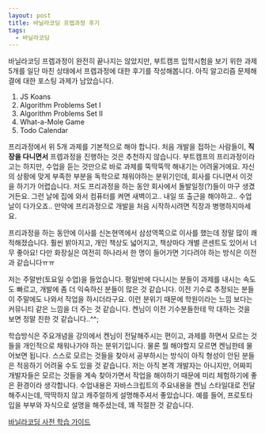 ```yaml
---
layout: post
title: 바닐라코딩 프렙과정 후기
tags:
  - 바닐라코딩
---
```


바닐라코딩 프렙과정이 완전히 끝나지는 않았지만, 부트캠프 입학시험을 보기 위한 과제 5개를 일단 마친 상태에서 
프렙과정에 대한 후기를 작성해봅니다. 아직 알고리즘 문제해결에 대한 포스팅 과제가 남았습니다.

1. JS Koans
2. Algorithm Problems Set I
3. Algorithm Problems Set II
4. What-a-Mole Game
5. Todo Calendar

프리과정에서 위 5개 과제를 기본적으로 해야 합니다. 처음 개발을 접하는 사람들이, **직장을 다니면서** 프렙과정을 진행하는 것은 추천하지 않습니다. 부트캠프의 프리과정이라고는 하지만, 수업을 듣는 것만으로 바로 과제를 뚝딱뚝딱 해내기는 어려울거에요. 자신의 상황에 맞게 부족한 부분을 독학으로 채워야하는 분위기인데, 회사를 다니면서 이것을 하기가 어렵습니다. 저도 프리과정을 하는 동안 회사에서 돌발일정(?)들이 마구 생겼거든요. 그런 날에 집에 와서 컴퓨터를 켜면 새벽이고.. 내일 또 출근을 해야하고.. 수업날이 다가오죠.. 만약에 프리과정으로 개발을 처음 시작하시려면 직장과 병행하지마세요. 

프리과정을 하는 동안에 이사를 신논현역에서 삼성역쪽으로 이사를 했는데 정말 많이 쾌적해졌습니다. 훨씬 밝아지고, 개인 책상도 넓어지고, 책상마다 개별 콘센트도 있어서 너무 좋아요! 다만 화장실은 여전히 하나라서 한 명이 들어가면 기다려야 하는 방식은 이전과 같습니다ㅠㅠ

저는 주말반(토요일 수업)을 들었습니다. 평일반에 다니시는 분들이 과제를 내시는 속도도 빠르고, 개발에 좀 더 익숙하신 분들이 많은 것 같습니다. 이전 기수로 추정되는 분들이 주말에도 나와서 작업을 하시더라구요. 이런 분위기 때문에 학원이라는 느낌 보다는 커뮤니티 같은 느낌을 더 주는 것 같습니다. 켄님이 이전 기수분들한테 막 대하는 것을 보면 정말 친한 것 같습니다..^^; 

학습방식은 주요개념을 강의에서 켄님이 전달해주시는 편이고, 과제를 하면서 모르는 것들을 개인적으로 채워나가야 하는 분위기입니다. 물론 뭘 해야할지 모르면 켄님한테 물어보면 됩니다. 스스로 모르는 것들을 찾아서 공부하시는 방식이 아직 형성이 안된 분들은 적응하기 어려울 수도 있을 것 같습니다. 저는 아직 본격 개발자는 아니지만, 어짜피 개발자들은 모르는 것들을 계속 찾아가면서 작업을 해야하기 때문에 미리 체험하기에 좋은 환경이라 생각합니다. 수업내용은 자바스크립트의 주요내용을 켄님 스타일대로 전달해주시는데, 딱딱하지 않고 캐주얼하게 설명해주셔서 좋았습니다. 예를 들어, 프로토타입을 부부와 자식으로 설명을 해주셨는데, 꽤 적절한 것 같습니다.

[바닐라코딩 사전 학습 가이드](https://github.com/vanilla-coding/prep-guide)




